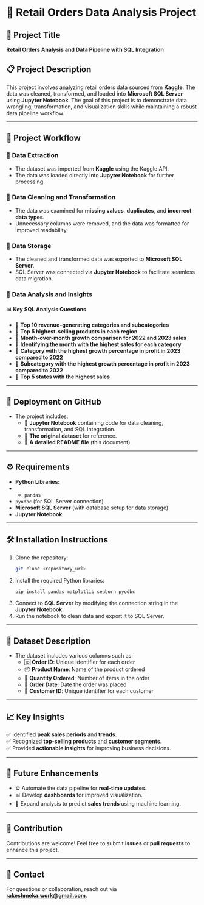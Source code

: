 # 🛒 **Retail Orders Data Analysis Project**

## 🎯 **Project Title**
**Retail Orders Analysis and Data Pipeline with SQL Integration**

## 📋 **Project Description**
This project involves analyzing retail orders data sourced from **Kaggle**. The data was cleaned, transformed, and loaded into **Microsoft SQL Server** using **Jupyter Notebook**. The goal of this project is to demonstrate data wrangling, transformation, and visualization skills while maintaining a robust data pipeline workflow.

---

## 🚀 **Project Workflow**
### 🔹 **Data Extraction**
- The dataset was imported from **Kaggle** using the Kaggle API.
- The data was loaded directly into **Jupyter Notebook** for further processing.

### 🔹 **Data Cleaning and Transformation**
- The data was examined for **missing values**, **duplicates**, and **incorrect data types**.
- Unnecessary columns were removed, and the data was formatted for improved readability.

### 🔹 **Data Storage**
- The cleaned and transformed data was exported to **Microsoft SQL Server**.
- SQL Server was connected via **Jupyter Notebook** to facilitate seamless data migration.

### 🔹 **Data Analysis and Insights**
#### 📊 **Key SQL Analysis Questions**
- 🔸 **Top 10 revenue-generating categories and subcategories**
- 🔸 **Top 5 highest-selling products in each region**
- 🔸 **Month-over-month growth comparison for 2022 and 2023 sales**
- 🔸 **Identifying the month with the highest sales for each category**
- 🔸 **Category with the highest growth percentage in profit in 2023 compared to 2022**
- 🔸 **Subcategory with the highest growth percentage in profit in 2023 compared to 2022**
- 🔸 **Top 5 states with the highest sales**

---

## 📂 **Deployment on GitHub**
- The project includes:
  - 📒 **Jupyter Notebook** containing code for data cleaning, transformation, and SQL integration.
  - 📁 **The original dataset** for reference.
  - 📝 **A detailed README file** (this document).

---

## ⚙️ **Requirements**
- **Python Libraries:**
-  - `pandas`
 - `pyodbc` (for SQL Server connection)
- **Microsoft SQL Server** (with database setup for data storage)
- **Jupyter Notebook**

---

## 🛠️ **Installation Instructions**
1. Clone the repository:
   ```bash
   git clone <repository_url>
   ```
2. Install the required Python libraries:
   ```bash
   pip install pandas matplotlib seaborn pyodbc
   ```
3. Connect to **SQL Server** by modifying the connection string in the **Jupyter Notebook**.
4. Run the notebook to clean data and export it to SQL Server.

---

## 📑 **Dataset Description**
- The dataset includes various columns such as:
  - 🆔 **Order ID**: Unique identifier for each order
  - 📦 **Product Name**: Name of the product ordered
  - 🔢 **Quantity Ordered**: Number of items in the order
  - 📅 **Order Date**: Date the order was placed
  - 👤 **Customer ID**: Unique identifier for each customer

---

## 📈 **Key Insights**
✅ Identified **peak sales periods** and **trends**.  
✅ Recognized **top-selling products** and **customer segments**.  
✅ Provided **actionable insights** for improving business decisions.  

---

## 🔮 **Future Enhancements**
- ⚙️ Automate the data pipeline for **real-time updates**.
- 📊 Develop **dashboards** for improved visualization.
- 🧠 Expand analysis to predict **sales trends** using machine learning.

---

## 🤝 **Contribution**
Contributions are welcome! Feel free to submit **issues** or **pull requests** to enhance this project.

---

## 📧 **Contact**
For questions or collaboration, reach out via **rakeshmeka.work@gmail.com**.
